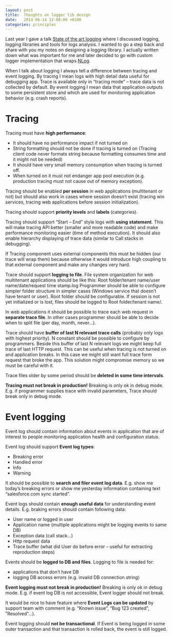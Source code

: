 ```yaml
---
layout: post
title:  Thoughts on logger lib design
date:   2014-06-14 12:00:00 +0100
categories: principles
---
```


Last year I gave a talk [State of the art logging](http://vukoje.net/post/2013/10/23/Sinergija-2013-presentation-material.aspx) where I discussed logging, logging libraries and tools for logs analysis. I wanted to go a step back and share with you my notes on designing a logging library. I actually written down what was important for me and later decided to go with custom logger implementation that wraps [NLog](http://nlog-project.org/).

When I talk about logging I always tell a difference between tracing and event logging. By tracing I mean logs with high detail data useful for debugging app. Trace is available only in “tracing mode” – trace data is not collected by default. By event logging I mean data that application outputs to some persistent store and which are used for monitoring application behavior (e.g. crash reports).

# Tracing

Tracing must have **high performance**:

*   It should have no performance impact if not turned on
*   String formatting should not be done if tracing is turned on (Tracing client code never formats string because formatting consumes time and it might not be needed)
*   It should have very small memory consumption when tracing is turned off.
*   When turned on it must not endanger app pool execution (e.g. production tracing must not cause out of memory exception).

Tracing should be enabled **per session** in web applications (multitenant or not) but should also work in cases where session doesn’t exist (tracing win services, tracing web applications before session initialization).

Tracing should support **priority levels** and **labels** (categories).

Tracing should support “Start – End” style logs with **using** **statement**. This will make tracing API better (smaller and more readable code) and make performance monitoring easier (time of method execution). It should also enable hierarchy displaying of trace data (similar to Call stacks in debugging).

If Tracing component uses external components this must be hidden (our trace will wrap them) because otherwise it would introduce high coupling to that external component and make any changes very hard.

Trace should support **logging to file**. File system organization for web multitenant applications should be like this: Root folder/tenant name/user name/date/request time stamp.log Programmer should be able to configure simpler folder structure in simpler cases (Windows service that doesn’t have tenant or user). Root folder should be configurable. If session is not yet initialized or is lost, files should be logged to Root folder/tenant name/.

In web applications it should be possible to trace each web request in **separate trace file**. In other cases programmer should be able to decide when to split file (per day, month, never…).

Trace should have **buffer of last N relevant trace calls** (probably only logs with highest priority). N constant should be possible to configure by programmers. Beside this buffer of last N relevant logs we might keep full trace of last HTTP request. This can be useful when tracing is not turned on and application breaks. In this case we might still want full trace form request that broke the app. This solution might compromise memory so we must be careful with it.

Trace files older by some period should be **deleted in some time intervals**.

**Tracing must not break in production!** Breaking is only ok in debug mode. E.g. if programmer supplies trace with invalid parameters, Trace should break only in debug mode.

# Event logging

Event log should contain information about events in application that are of interest to people monitoring application health and configuration status.

Event log should support **Event log types**:

*   Breaking error
*   Handled error
*   Info
*   Warning

It should be possible to **search and filer event log data**. E.g. show me today’s breaking errors or show me yesterday information containing text “salesforce.com sync started”.

Event logs should contain **enough useful data** for understanding event details. E.g. braking errors should contain following data:

*   User name or logged in user
*   Application name (multiple applications might be logging events to same DB)
*   Exception data (call stack…)
*   Http request data
*   Trace buffer (what did User do before error – useful for extracting reproduction steps)

Events should be **logged to DB and files**. Logging to file is needed for:

*   applications that don’t have DB
*   logging DB access errors (e.g. invalid DB connection string)

**Event logging must not break in production!** Breaking is only ok in debug mode. E.g. if event log DB is not accessible, Event logger should not break.

It would be nice to have feature where **Event Logs can be updated** by support team with comment (e.g. “Known issue”, “Bug 123 created”, ”Resolved”…).

Event logging should **not be transactional**. If Event is being logged in some outer transaction and that transaction is rolled back, the event is still logged.
